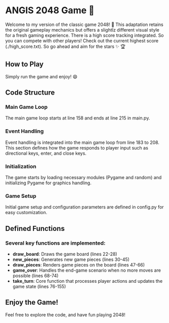 # ANGIS 2048 Game :tada:
Welcome to my version of the classic game 2048! :wave: This adaptation retains the original gameplay mechanics but offers a slightlz different visual style for a fresh gaming experience. There is a high score tracking integrated. So you can compete with other players! Check out the current highest score (./high_score.txt). So go ahead and aim for the stars :sparkles: :trophy:

## How to Play
Simply run the game and enjoy! :smile:

## Code Structure
### Main Game Loop
The main game loop starts at line 158 and ends at line 215 in main.py.

### Event Handling
Event handling is integrated into the main game loop from line 183 to 208. This section defines how the game responds to player input such as directional keys, enter, and close keys.

### Initialization
The game starts by loading necessary modules (Pygame and random) and initializing Pygame for graphics handling.

### Game Setup
Initial game setup and configuration parameters are defined in config.py for easy customization.


## Defined Functions
### Several key functions are implemented:
- **draw_board**: Draws the game board (lines 22-28)
- **new_pieces**: Generates new game pieces (lines 30-45)
- **draw_pieces**: Renders game pieces on the board (lines 47-66)
- **game_over**: Handles the end-game scenario when no more moves are possible (lines 68-74)
- **take_turn**: Core function that processes player actions and updates the game state (lines 76-155)

## Enjoy the Game! 
Feel free to explore the code, and have fun playing 2048!
